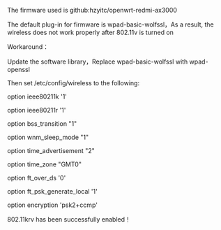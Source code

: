 The firmware used is github:hzyitc/openwrt-redmi-ax3000

The default plug-in for firmware is wpad-basic-wolfssl，As a result, the wireless does not work properly after 802.11v is turned on

Workaround：

Update the software library，Replace wpad-basic-wolfssl with wpad-openssl

Then set /etc/config/wireless to the following:

option ieee80211k '1'

option ieee80211r '1'

option bss_transition "1"

option wnm_sleep_mode "1"

option time_advertisement "2"

option time_zone "GMT0"

option ft_over_ds '0'

option ft_psk_generate_local '1'

option encryption 'psk2+ccmp'



802.11krv has been successfully enabled！
